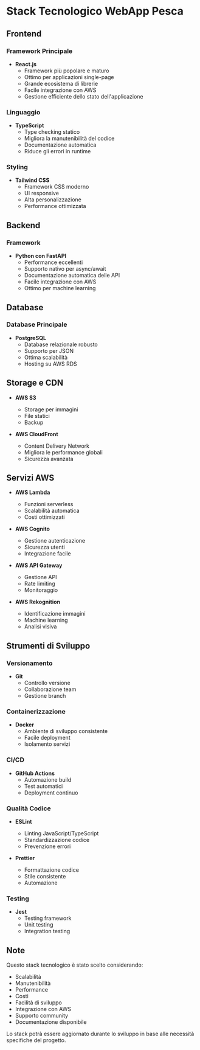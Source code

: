 # Stack Tecnologico WebApp Pesca

## Frontend
### Framework Principale
- **React.js**
  - Framework più popolare e maturo
  - Ottimo per applicazioni single-page
  - Grande ecosistema di librerie
  - Facile integrazione con AWS
  - Gestione efficiente dello stato dell'applicazione

### Linguaggio
- **TypeScript**
  - Type checking statico
  - Migliora la manutenibilità del codice
  - Documentazione automatica
  - Riduce gli errori in runtime

### Styling
- **Tailwind CSS**
  - Framework CSS moderno
  - UI responsive
  - Alta personalizzazione
  - Performance ottimizzata

## Backend
### Framework
- **Python con FastAPI**
  - Performance eccellenti
  - Supporto nativo per async/await
  - Documentazione automatica delle API
  - Facile integrazione con AWS
  - Ottimo per machine learning

## Database
### Database Principale
- **PostgreSQL**
  - Database relazionale robusto
  - Supporto per JSON
  - Ottima scalabilità
  - Hosting su AWS RDS

## Storage e CDN
- **AWS S3**
  - Storage per immagini
  - File statici
  - Backup

- **AWS CloudFront**
  - Content Delivery Network
  - Migliora le performance globali
  - Sicurezza avanzata

## Servizi AWS
- **AWS Lambda**
  - Funzioni serverless
  - Scalabilità automatica
  - Costi ottimizzati

- **AWS Cognito**
  - Gestione autenticazione
  - Sicurezza utenti
  - Integrazione facile

- **AWS API Gateway**
  - Gestione API
  - Rate limiting
  - Monitoraggio

- **AWS Rekognition**
  - Identificazione immagini
  - Machine learning
  - Analisi visiva

## Strumenti di Sviluppo
### Versionamento
- **Git**
  - Controllo versione
  - Collaborazione team
  - Gestione branch

### Containerizzazione
- **Docker**
  - Ambiente di sviluppo consistente
  - Facile deployment
  - Isolamento servizi

### CI/CD
- **GitHub Actions**
  - Automazione build
  - Test automatici
  - Deployment continuo

### Qualità Codice
- **ESLint**
  - Linting JavaScript/TypeScript
  - Standardizzazione codice
  - Prevenzione errori

- **Prettier**
  - Formattazione codice
  - Stile consistente
  - Automazione

### Testing
- **Jest**
  - Testing framework
  - Unit testing
  - Integration testing

## Note
Questo stack tecnologico è stato scelto considerando:
- Scalabilità
- Manutenibilità
- Performance
- Costi
- Facilità di sviluppo
- Integrazione con AWS
- Supporto community
- Documentazione disponibile

Lo stack potrà essere aggiornato durante lo sviluppo in base alle necessità specifiche del progetto. 